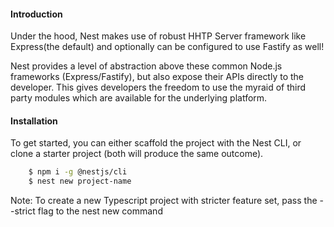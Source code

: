 #### Introduction

Under the hood, Nest makes use of robust HHTP Server framework like Express(the default) and optionally can be configured to use Fastify as well!

Nest provides a level of abstraction above these common Node.js frameworks (Express/Fastify), but also expose their APIs directly to the developer. This gives developers the freedom to use the myraid of third party modules which are available for the underlying platform.

#### Installation

To get started, you can either scaffold the project with the Nest CLI, or clone a starter project (both will produce the same outcome).

```bash
    $ npm i -g @nestjs/cli
    $ nest new project-name
```

Note: To create a new Typescript project with stricter feature set, pass the --strict flag to the nest new command




